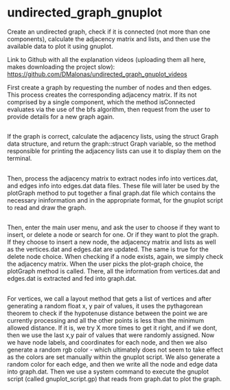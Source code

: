 
# undirected_graph_gnuplot
Create an undirected graph, check if it is connected (not more than one components), calculate the adjacency matrix and lists, and then use the available data to plot it using gnuplot.


Link to Github with all the explanation videos (uploading them all here, makes downloading the project slow): https://github.com/DMalonas/undirected_graph_gnuplot_videos




First create a graph by requesting the number of nodes and then edges. This process creates the corresponding adjacency matrix.
If its not comprised by a single component, which the method isConnected evaluates via the use of the bfs algorithm, then
request from the user to provide details for a new graph again.
##
If the graph is correct, calculate the adjacency lists, using the struct Graph data structure, and return the graph::struct Graph variable,
so the method responsible for printing the adjacency lists can use it to display them on the terminal.
##
Then, process the adjacency matrix to extract nodes info into vertices.dat, and edges info into edges.dat data files.
These file will later be used by the plotGraph method to put together a final graph.dat file which contains the necessary 
ininformation and in the appropriate format, for the gnuplot script to read and draw the graph.
##
Then, enter the main user menu, and ask the user to choose if they want to insert, or delete a node or search for one. Or if they
want to plot the graph. If they choose to insert a new node, the adjacency matrix and lists as well as the vertices.dat and edges.dat
are updated. The same is true for the delete node choice. When checking if a node exists, again, we simply check the adjacency matrix.
When the user picks the plot-graph choice, the plotGraph method is called. There, all the information from vertices.dat and edges.dat
is extracted and fed into graph.dat. 
##
For vertices, we call a layout method that gets a list of vertices and after generating a random float x, y
pair of values, it  uses the pythagorean theorem to check if the hypotenuse distance between the point we are currently processing and all the other points
is less than the minimum allowed distance. If it is, we try X more times to get it right, and if we dont, then we use the last x,y pair of values that were
randomly assigned. Now we have node labels, and coordinates for each node, and then we also generate a random rgb color - which ultimately does not seem to
take effect as the colors are set manually within the gnuplot script. 
We also generate a random color for each edge, and then we write all the node and edge data into graph.dat.
Then we use a system command to execute the gnuplot script (called gnuplot_script.gp) that reads from graph.dat to plot the graph.
